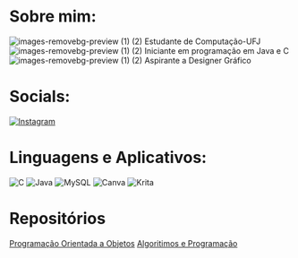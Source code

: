 # Sobre mim:
![images-removebg-preview (1) (2)](https://github.com/FernandoCMFilho/FernandoCMFilho/assets/54756245/437e9700-6c8b-4aff-8749-638d6fa144e3) Estudante de Computação-UFJ<br>
![images-removebg-preview (1) (2)](https://github.com/FernandoCMFilho/FernandoCMFilho/assets/54756245/437e9700-6c8b-4aff-8749-638d6fa144e3) Iniciante em programação em Java e C<br>
![images-removebg-preview (1) (2)](https://github.com/FernandoCMFilho/FernandoCMFilho/assets/54756245/437e9700-6c8b-4aff-8749-638d6fa144e3) Aspirante a Designer Gráfico 

#  Socials:
[![Instagram](https://img.shields.io/badge/Instagram-%23E4405F.svg?logo=Instagram&logoColor=white)](https://instagram.com/fernando._.filho) 

# Linguagens e Aplicativos:
![C](https://img.shields.io/badge/c-%2300599C.svg?style=for-the-badge&logo=c&logoColor=white) ![Java](https://img.shields.io/badge/java-%23ED8B00.svg?style=for-the-badge&logo=openjdk&logoColor=white) ![MySQL](https://img.shields.io/badge/mysql-4479A1.svg?style=for-the-badge&logo=mysql&logoColor=white) ![Canva](https://img.shields.io/badge/Canva-%2300C4CC.svg?style=for-the-badge&logo=Canva&logoColor=white) ![Krita](https://img.shields.io/badge/Krita-203759?style=for-the-badge&logo=krita&logoColor=EEF37B)
# Repositórios 
[Programação Orientada a Objetos](https://github.com/FernandoCMFilho/POO)
[Algoritimos e Programação](https://github.com/FernandoCMFilho/AP1-2)

<!-- Proudly created with GPRM ( https://gprm.itsvg.in ) -->
